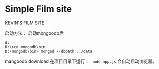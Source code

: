 # Simple Film site

KEVIN'S FILM SITE 

启动方法：
启动mongoodb后
```
d:
D:\>cd mongodb\bin
D:\mongodb\bin> mongod --dbpath ../data 
```
mangoodb download
在项目目录下运行：` node app.js`
会自动启动浏览器。
